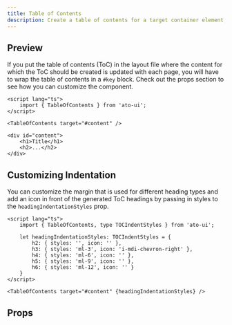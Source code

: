 ```yaml
---
title: Table of Contents
description: Create a table of contents for a target container element, so that you can quickly navigate to heading elements on a page.
---
```


<script>
    import { PropsTable } from '$components';
    import docs from '$lib/components/table-of-contents/TableOfContents.svelte?raw&sveld';
</script>

## Preview

If you put the table of contents (ToC) in the layout file where the content for which the ToC should be created is updated with each page, you will have to wrap the table of contents in a `#key` block. Check out the props section to see how you can customize the component.

```svelte
<script lang="ts">
    import { TableOfContents } from 'ato-ui';
</script>

<TableOfContents target="#content" />

<div id="content">
    <h1>Title</h1>
    <h2>...</h2>
</div>
```

## Customizing Indentation

You can customize the margin that is used for different heading types and add an icon in front of the generated ToC headings by passing in styles to the `headingIndentationStyles` prop.

```svelte
<script lang="ts">
    import { TableOfContents, type TOCIndentStyles } from 'ato-ui';

    let headingIndentationStyles: TOCIndentStyles = {
        h2: { styles: '', icon: '' },
        h3: { styles: 'ml-3', icon: 'i-mdi-chevron-right' },
        h4: { styles: 'ml-6', icon: '' },
        h5: { styles: 'ml-9', icon: '' },
        h6: { styles: 'ml-12', icon: '' }
    }
</script>

<TableOfContents target="#content" {headingIndentationStyles} />
```

## Props

<PropsTable props={docs.props} />